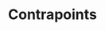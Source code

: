 ---
title: Contrapoints
type: channel
channel: contrapoints
menu:
  main:
    parent: Channels
videos:
- n9mspMJTNEY
- 1pTPuoGjQsI
- qtj7LDYaufM
- PbBzhqJK3bg
- S6GodWn4XMM
- 9bbINLWtMKI
- z1afqR5QkDM
- fD2briZ6fB0
- hyaftqCORT4
- j1dJ8whOM8E
- 4LqZdkkBDas
- AR7ryg1w_IQ
- GWwiUIVpmNY
- 6czRFLs5JQo
- gJW4-cOZt8A
- wyV0yeSZ94o
- lmsoVFCUN3Q
- 9BlNGZunYM8
- QuN6GfUix7c
- Sx4BVGPkdzk
---